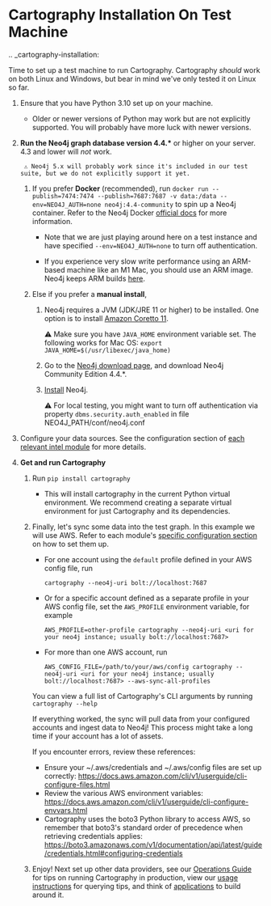 # Cartography Installation On Test Machine

.. _cartography-installation:

Time to set up a test machine to run Cartography. Cartography _should_ work on both Linux and Windows, but bear in mind we've only tested it on Linux so far.

1. Ensure that you have Python 3.10 set up on your machine.

    - Older or newer versions of Python may work but are not explicitly supported. You will probably have more luck with newer versions.

1. **Run the Neo4j graph database version 4.4.\*** or higher on your server. 4.3 and lower will _not_ work.

        ⚠️ Neo4j 5.x will probably work since it's included in our test suite, but we do not explicitly support it yet.

    1. If you prefer **Docker** (recommended), run `docker run --publish=7474:7474 --publish=7687:7687 -v data:/data --env=NEO4J_AUTH=none neo4j:4.4-community` to spin up a Neo4j container. Refer to the Neo4j Docker [official docs](https://github.com/neo4j/docker-neo4j) for more information.

        - Note that we are just playing around here on a test instance and have specified `--env=NEO4J_AUTH=none` to turn off authentication.

        - If you experience very slow write performance using an ARM-based machine like an M1 Mac, you should use an ARM image. Neo4j keeps ARM builds [here](https://hub.docker.com/r/arm64v8/neo4j/).

    1. Else if you prefer a **manual install**,

        1. Neo4j requires a JVM (JDK/JRE 11 or higher) to be installed. One option is to install [Amazon Coretto 11](https://docs.aws.amazon.com/corretto/latest/corretto-11-ug/what-is-corretto-11.html).

            ⚠️ Make sure you have `JAVA_HOME` environment variable set. The following works for Mac OS: `export JAVA_HOME=$(/usr/libexec/java_home)`

        1. Go to the [Neo4j download page](https://neo4j.com/download-center/#community), and download Neo4j Community Edition 4.4.\*.

        1. [Install](https://neo4j.com/docs/operations-manual/current/installation/) Neo4j.

            ⚠️ For local testing, you might want to turn off authentication via property `dbms.security.auth_enabled` in file NEO4J_PATH/conf/neo4j.conf

1. Configure your data sources. See the configuration section of [each relevant intel module](../root/modules) for more details.

1. **Get and run Cartography**

    1. Run `pip install cartography`

        - This will install cartography in the current Python virtual environment. We recommend creating a separate virtual environment for just Cartography and its dependencies.

    1. Finally, let's sync some data into the test graph. In this example we will use AWS. Refer to each module's [specific configuration section](../root/modules) on how to set them up.

        - For one account using the `default` profile defined in your AWS config file, run

            ```
            cartography --neo4j-uri bolt://localhost:7687
            ```

        - Or for a specific account defined as a separate profile in your AWS config file, set the `AWS_PROFILE` environment variable, for example

            ```
            AWS_PROFILE=other-profile cartography --neo4j-uri <uri for your neo4j instance; usually bolt://localhost:7687>
            ```

        - For more than one AWS account, run

            ```
            AWS_CONFIG_FILE=/path/to/your/aws/config cartography --neo4j-uri <uri for your neo4j instance; usually bolt://localhost:7687> --aws-sync-all-profiles
            ```

        You can view a full list of Cartography's CLI arguments by running `cartography --help`

        If everything worked, the sync will pull data from your configured accounts and ingest data to Neo4j! This process might take a long time if your account has a lot of assets.

        If you encounter errors, review these references:
        - Ensure your ~/.aws/credentials and ~/.aws/config files are set up correctly: https://docs.aws.amazon.com/cli/v1/userguide/cli-configure-files.html
        - Review the various AWS environment variables: https://docs.aws.amazon.com/cli/v1/userguide/cli-configure-envvars.html
        - Cartography uses the boto3 Python library to access AWS, so remember that boto3's standard order of precedence when retrieving credentials applies: https://boto3.amazonaws.com/v1/documentation/api/latest/guide/credentials.html#configuring-credentials

    1. Enjoy! Next set up other data providers, see our [Operations Guide](ops.html) for tips on running Cartography in production, view our [usage instructions](../../README.md#usage) for querying tips, and think of [applications](../root/usage/applications.md) to build around it.

